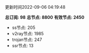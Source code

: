 更新时间2022-09-06 04:19:48

**总订阅: 98**
**总节点: 8800**
**有效节点: 2450**
- ss节点: 205
- v2ray节点: 1985
- trojan节点: 247
- ssr节点: 13
